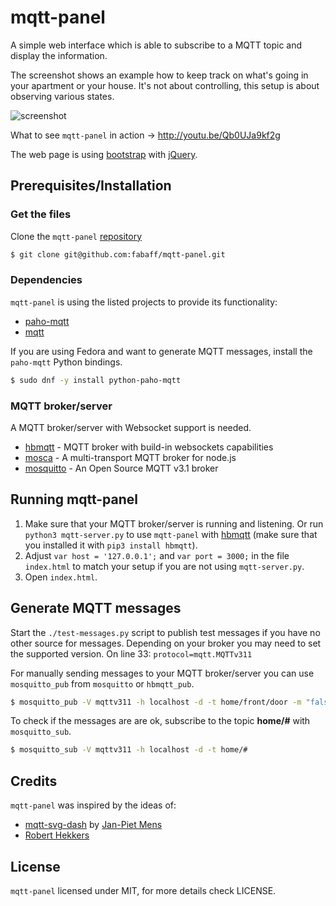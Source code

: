 # mqtt-panel

A simple web interface which is able to subscribe to a MQTT topic and display
the information.

The screenshot shows an example how to keep track on what's going in your
apartment or your house. It's not about controlling, this setup is about
observing various states.

![screenshot](https://raw.github.com/fabaff/mqtt-panel/master/screenshot.png)

What to see `mqtt-panel` in action -> http://youtu.be/Qb0UJa9kf2g

The web page is using [bootstrap](http://getbootstrap.com/) with
[jQuery](http://jquery.com/).

## Prerequisites/Installation

### Get the files

Clone the `mqtt-panel` [repository](https://github.com/fabaff/mqtt-panel)

```bash
$ git clone git@github.com:fabaff/mqtt-panel.git
```

### Dependencies

`mqtt-panel` is using the listed projects to provide its functionality:

- [paho-mqtt](https://www.eclipse.org/paho/clients/python/)
- [mqtt](https://github.com/adamvr/MQTT.js/)

If you are using Fedora and want to generate MQTT messages, install the
`paho-mqtt` Python bindings.

```bash
$ sudo dnf -y install python-paho-mqtt
```

### MQTT broker/server

A MQTT broker/server with Websocket support is needed. 

- [hbmqtt](https://github.com/beerfactory/hbmqtt) - MQTT broker with build-in
  websockets capabilities
- [mosca](http://mcollina.github.io/mosca/) - A multi-transport MQTT broker
  for node.js
- [mosquitto](http://mosquitto.org/) - An Open Source MQTT v3.1 broker

## Running mqtt-panel

1. Make sure that your MQTT broker/server is running and listening. Or run
   `python3 mqtt-server.py` to use `mqtt-panel` with [hbmqtt](https://github.com/beerfactory/hbmqtt)
   (make sure that you installed it with `pip3 install hbmqtt`).
2. Adjust `var host = '127.0.0.1';` and `var port = 3000;` in the file
   `index.html` to match your setup if you are not using `mqtt-server.py`.
3. Open `index.html`.

## Generate MQTT messages

Start the `./test-messages.py` script to publish test messages if you have
no other source for messages. Depending on your broker you may need to set
the supported version. On line 33: `protocol=mqtt.MQTTv311`

For manually sending messages to your MQTT broker/server you can use 
`mosquitto_pub` from `mosquitto` or `hbmqtt_pub`.

```bash
$ mosquitto_pub -V mqttv311 -h localhost -d -t home/front/door -m "false"
```

To check if the messages are are ok, subscribe to the topic **home/#** with
`mosquitto_sub`.

```bash
$ mosquitto_sub -V mqttv311 -h localhost -d -t home/#
```

## Credits

`mqtt-panel` was inspired by the ideas of:

* [mqtt-svg-dash](https://github.com/jpmens/mqtt-svg-dash) by [Jan-Piet Mens](http://jpmens.net/)
* [Robert Hekkers](http://blog.hekkers.net/2012/10/13/realtime-data-with-mqtt-node-js-mqtt-js-and-socket-io/)

## License

`mqtt-panel` licensed under MIT, for more details check LICENSE.
